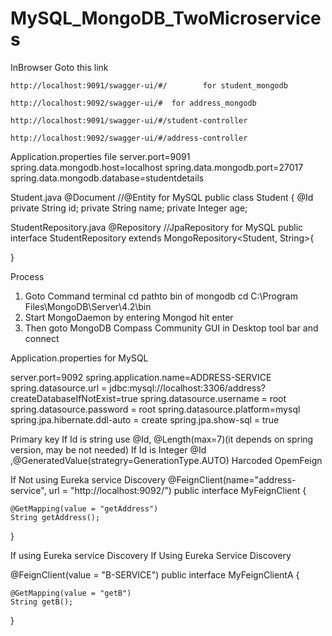 # MySQL_MongoDB_TwoMicroservices

InBrowser Goto this link

    http://localhost:9091/swagger-ui/#/        for student_mongodb
   
    http://localhost:9092/swagger-ui/#	for address_mongodb
    
    http://localhost:9091/swagger-ui/#/student-controller
   
    http://localhost:9092/swagger-ui/#/address-controller

Application.properties file
server.port=9091
spring.data.mongodb.host=localhost
spring.data.mongodb.port=27017
spring.data.mongodb.database=studentdetails

Student.java
@Document        //@Entity for MySQL
public class Student {
    @Id
    private String id;
    private String name;
    private Integer age;

StudentRepository.java
@Repository //JpaRepository for MySQL
public interface StudentRepository extends MongoRepository<Student, String>{

}

Process
1. Goto Command terminal cd pathto bin of mongodb 
cd C:\Program Files\MongoDB\Server\4.2\bin
2. Start MongoDaemon by entering 
Mongod   hit enter
3. Then goto MongoDB Compass Community  GUI in Desktop tool bar and connect

Application.properties for MySQL

server.port=9092
spring.application.name=ADDRESS-SERVICE
spring.datasource.url = jdbc:mysql://localhost:3306/address?createDatabaseIfNotExist=true
spring.datasource.username = root
spring.datasource.password = root
spring.datasource.platform=mysql
spring.jpa.hibernate.ddl-auto = create
spring.jpa.show-sql = true

Primary key
If Id is string  use @Id, @Length(max=7)(it depends on spring version, may be not needed)
If Id is Integer @Id ,@GeneratedValue(strategry=GenerationType.AUTO)
Harcoded OpemFeign

If Not using Eureka service Discovery
@FeignClient(name="address-service", url = "http://localhost:9092/")
public interface MyFeignClient {

    @GetMapping(value = "getAddress")
  	String getAddress();
}

If  using Eureka service Discovery
 If Using Eureka Service Discovery

@FeignClient(value = "B-SERVICE")
public interface MyFeignClientA {

    @GetMapping(value = "getB")
    String getB();
}
